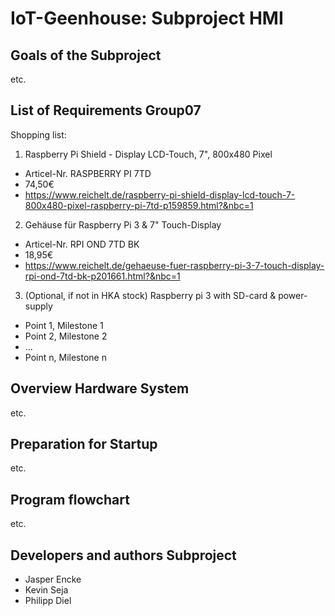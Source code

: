 # IoT-Geenhouse: Subproject HMI

## Goals of the Subproject
etc.
## List of Requirements Group07
Shopping list:

1. Raspberry Pi Shield - Display LCD-Touch, 7", 800x480 Pixel
- Articel-Nr. RASPBERRY PI 7TD
- 74,50€
- https://www.reichelt.de/raspberry-pi-shield-display-lcd-touch-7-800x480-pixel-raspberry-pi-7td-p159859.html?&nbc=1

2. Gehäuse für Raspberry Pi 3 & 7" Touch-Display
- Articel-Nr. RPI OND 7TD BK
- 18,95€
- https://www.reichelt.de/gehaeuse-fuer-raspberry-pi-3-7-touch-display-rpi-ond-7td-bk-p201661.html?&nbc=1

3. (Optional, if not in HKA stock) Raspberry pi 3 with SD-card & power-supply



 * Point 1, Milestone 1
 * Point 2, Milestone 2
 * ...
 * Point n, Milestone n
 
## Overview Hardware System
etc.
## Preparation for Startup
etc.
## Program flowchart
etc.
##  Developers and authors Subproject
 * Jasper Encke
 * Kevin Seja
 * Philipp Diel
